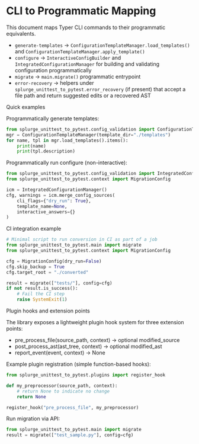 # CLI to Programmatic Mapping

This document maps Typer CLI commands to their programmatic equivalents.

- `generate-templates` -> `ConfigurationTemplateManager.load_templates()` and `ConfigurationTemplateManager.apply_template()`
- `configure` -> `InteractiveConfigBuilder` and `IntegratedConfigurationManager` for building and validating configuration programmatically
- `migrate` -> `main.migrate()` programmatic entrypoint
- `error-recovery` -> helpers under `splurge_unittest_to_pytest.error_recovery` (if present) that accept a file path and return suggested edits or a recovered AST

Quick examples

Programmatically generate templates:

```python
from splurge_unittest_to_pytest.config_validation import ConfigurationTemplateManager
mgr = ConfigurationTemplateManager(template_dir="./templates")
for name, tpl in mgr.load_templates().items():
    print(name)
    print(tpl.description)
```

Programmatically run configure (non-interactive):

```python
from splurge_unittest_to_pytest.config_validation import IntegratedConfigurationManager
from splurge_unittest_to_pytest.context import MigrationConfig

icm = IntegratedConfigurationManager()
cfg, warnings = icm.merge_config_sources(
    cli_flags={"dry_run": True},
    template_name=None,
    interactive_answers={}
)
```

CI integration example

```python
# Minimal script to run conversion in CI as part of a job
from splurge_unittest_to_pytest.main import migrate
from splurge_unittest_to_pytest.context import MigrationConfig

cfg = MigrationConfig(dry_run=False)
cfg.skip_backup = True
cfg.target_root = "./converted"

result = migrate(["tests/"], config=cfg)
if not result.is_success():
    # Fail the CI step
    raise SystemExit(1)
```

Plugin hooks and extension points

The library exposes a lightweight plugin hook system for three extension points:

- pre_process_file(source_path, context) -> optional modified_source
- post_process_ast(ast_tree, context) -> optional modified_ast
- report_event(event, context) -> None

Example plugin registration (simple function-based hooks):

```python
from splurge_unittest_to_pytest.plugins import register_hook

def my_preprocessor(source_path, context):
    # return None to indicate no change
    return None

register_hook("pre_process_file", my_preprocessor)
```

Run migration via API:

```python
from splurge_unittest_to_pytest.main import migrate
result = migrate(["test_sample.py"], config=cfg)
```


